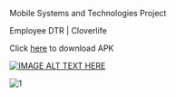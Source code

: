 Mobile Systems and Technologies Project

Employee DTR | Cloverlife

Click [here](https://bit.ly/employeedtr) to download APK

[![IMAGE ALT TEXT HERE](https://img.youtube.com/vi/AdoQwhx6Gb8/0.jpg)](https://www.youtube.com/watch?v=AdoQwhx6Gb8)

![1](https://github.com/CarlosNatanauan/EmployeeDTR/assets/94023674/7aa51278-793c-4f6f-ba30-bb6a979c6616)





